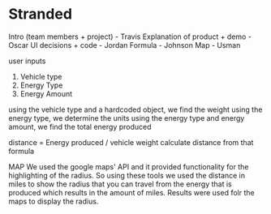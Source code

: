 # Stranded

Intro (team members + project) - Travis
Explanation of product + demo - Oscar
UI decisions + code - Jordan
Formula - Johnson
Map - Usman
    
user inputs
1) Vehicle type
2) Energy Type
3) Energy Amount

using the vehicle type and a hardcoded object, we find the weight
using the energy type, we determine the units
using the energy type and energy amount, we find the
total energy produced

distance = Energy produced / vehicle weight
calculate distance from that formula

MAP
We used the google maps' API and it provided functionality for the highlighting of the radius. 
So using these tools we used the distance in miles to show the radius that you can travel from the energy that is produced which results in the amount of miles. Results were used folr the maps to display the radius.  